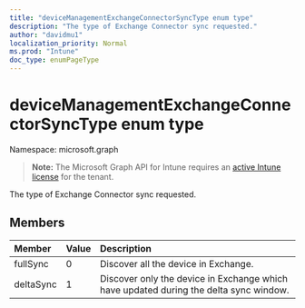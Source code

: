 ```yaml
---
title: "deviceManagementExchangeConnectorSyncType enum type"
description: "The type of Exchange Connector sync requested."
author: "davidmu1"
localization_priority: Normal
ms.prod: "Intune"
doc_type: enumPageType
---
```


# deviceManagementExchangeConnectorSyncType enum type

Namespace: microsoft.graph

> **Note:** The Microsoft Graph API for Intune requires an [active Intune license](https://go.microsoft.com/fwlink/?linkid=839381) for the tenant.

The type of Exchange Connector sync requested.

## Members
|Member|Value|Description|
|:---|:---|:---|
|fullSync|0|Discover all the device in Exchange.|
|deltaSync|1|Discover only the device in Exchange which have updated during the delta sync window.|




